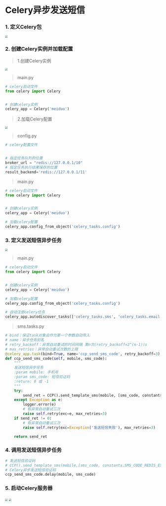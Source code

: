 # Celery异步发送短信

### 1. 定义Celery包

<img src="/user-verification-code/images/28定义celery包.png" style="zoom:50%">

### 2. 创建Celery实例并加载配置

> 1.创建Celery实例

<img src="/user-verification-code/images/29celery入口文件.png" style="zoom:50%">

> main.py

```python
# celery启动文件
from celery import Celery


# 创建celery实例
celery_app = Celery('meiduo')
```

> 2.加载Celery配置

<img src="/user-verification-code/images/30celery配置文件.png" style="zoom:50%">

> config.py

```python
# celery配置文件


# 指定任务队列的位置
broker_url = "redis://127.0.0.1/10"
# 指定任务执行结果保存的位置
result_backend='redis://127.0.0.1/11'
```

> main.py

```python
# celery启动文件
from celery import Celery


# 创建celery实例
celery_app = Celery('meiduo')

# 加载celery配置
celery_app.config_from_object('celery_tasks.config')
```

### 3. 定义发送短信异步任务

<img src="/user-verification-code/images/31定义发送短信异步任务.png" style="zoom:50%">

> main.py

```python
# celery启动文件
from celery import Celery


# 创建celery实例
celery_app = Celery('meiduo')

# 加载celery配置
celery_app.config_from_object('celery_tasks.config')

# 自动注册celery任务
celery_app.autodiscover_tasks(['celery_tasks.sms', 'celery_tasks.email', 'celery_tasks.html'])
```

> sms.tasks.py

```python
# bind：保证task对象会作为第一个参数自动传入
# name：异步任务别名
# retry_backoff：异常自动重试的时间间隔 第n次(retry_backoff×2^(n-1))s
# max_retries：异常自动重试次数的上限
@celery_app.task(bind=True, name='ccp_send_sms_code', retry_backoff=3)
def ccp_send_sms_code(self, mobile, sms_code):
    """
    发送短信异步任务
    :param mobile: 手机号
    :param sms_code: 短信验证码
    :return: 0 或 -1
    """
    try:
        send_ret = CCP().send_template_sms(mobile, [sms_code, constants.SMS_CODE_REDIS_EXPIRES // 60], constants.SEND_SMS_TEMPLATE_ID)
    except Exception as e:
        logger.error(e)
        # 有异常自动重试三次
        raise self.retry(exc=e, max_retries=3)
    if send_ret != 0:
        # 有异常自动重试三次
        raise self.retry(exc=Exception('发送短信失败'), max_retries=3)

    return send_ret
```

### 4. 调用发送短信异步任务

```python
# 发送短信验证码
# CCP().send_template_sms(mobile,[sms_code, constants.SMS_CODE_REDIS_EXPIRES // 60], constants.SEND_SMS_TEMPLATE_ID)
# Celery异步发送短信验证码
ccp_send_sms_code.delay(mobile, sms_code)
```

### 5. 启动Celery服务器

<img src="/user-verification-code/images/32启动celery效果.png" style="zoom:50%">

<img src="/user-verification-code/images/33celery执行异步任务效果.png" style="zoom:50%">